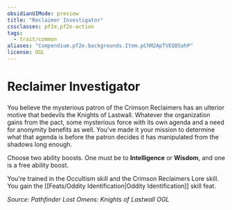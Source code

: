 ```yaml
---
obsidianUIMode: preview
title: "Reclaimer Investigator"
cssclasses: pf2e,pf2e-action
tags:
  - trait/common
aliases: "Compendium.pf2e.backgrounds.Item.pChM2ApTVEQ8SohP"
license: OGL
---
```

# Reclaimer Investigator

### 






You believe the mysterious patron of the Crimson Reclaimers has an ulterior motive that bedevils the Knights of Lastwall. Whatever the organization gains from the pact, some mysterious force with its own agenda and a need for anonymity benefits as well. You've made it your mission to determine what that agenda is before the patron decides it has manipulated from the shadows long enough.

Choose two ability boosts. One must be to **Intelligence** or **Wisdom**, and one is a free ability boost.

You're trained in the Occultism skill and the Crimson Reclaimers Lore skill. You gain the [[Feats/Oddity Identification|Oddity Identification]] skill feat.

*Source: Pathfinder Lost Omens: Knights of Lastwall*
*OGL*